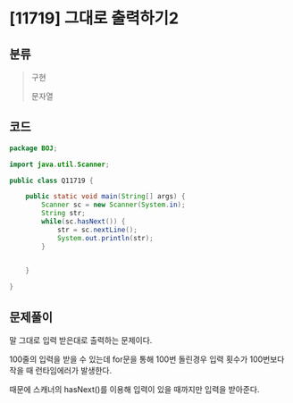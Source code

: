 # [11719] 그대로 출력하기2

## 분류
> 구현
>
> 문자열

## 코드
```java
package BOJ;

import java.util.Scanner;

public class Q11719 {

	public static void main(String[] args) {
		Scanner sc = new Scanner(System.in);
		String str;
		while(sc.hasNext()) {
			str = sc.nextLine();
			System.out.println(str);
		}
		

	}

}

```

## 문제풀이

말 그대로 입력 받은대로 출력하는 문제이다. 

100줄의 입력을 받을 수 있는데 for문을 통해 100번 돌린경우 입력 횟수가 100번보다 작을 때 런타임에러가 발생한다. 

때문에 스캐너의 hasNext()를 이용해 입력이 있을 때까지만 입력을 받아준다.